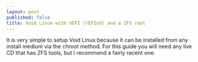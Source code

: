 ```yaml
---
layout: post
published: false
title: Void Linux with UEFI (rEFInd) and a ZFS root
---
```


It is very simple to setup Void Linux because it can be installed from any install medium via the chroot method. For this guide you will need any live CD that has ZFS tools, but I recommend a fairly recent one.


